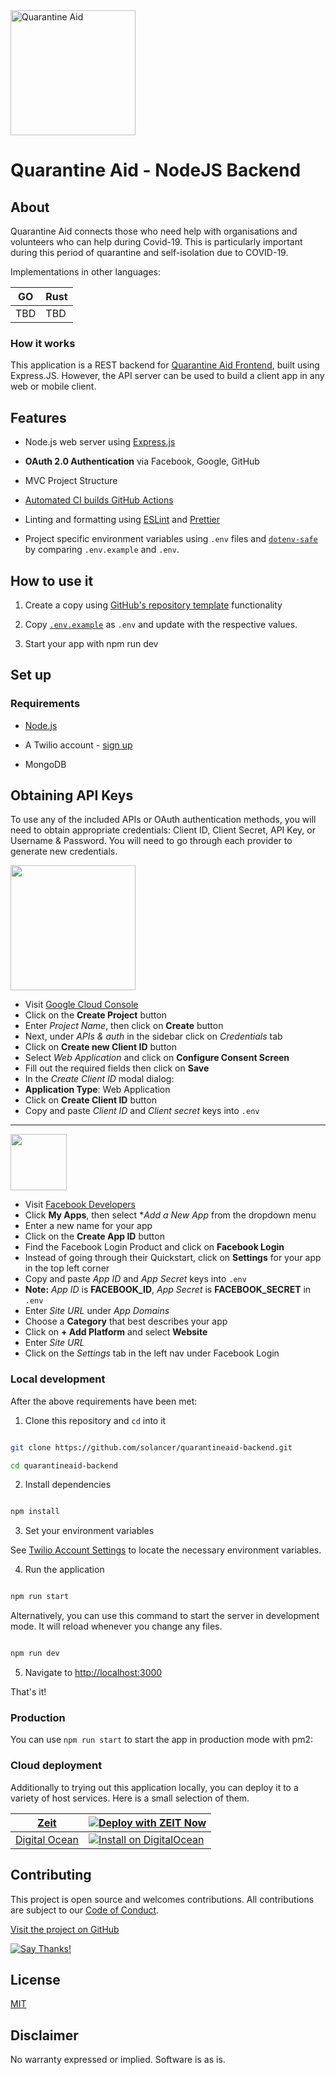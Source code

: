 
<a  href="https://www.quarantineaid.in">

<img  src="https://www.quarantineaid.in/img/qa-logo.0d5f20b4.png"  alt="Quarantine Aid"  width="200"  />

</a>

# Quarantine Aid - NodeJS Backend
  

## About

Quarantine Aid connects those who need help with organisations and volunteers who can help during Covid-19. This is particularly important during this period of quarantine and self-isolation due to COVID-19.

Implementations in other languages:

| GO  | Rust  |
| ------------ | ------------ |
| TBD  |TBD   |


### How it works

This application is a REST backend for [Quarantine Aid Frontend](https://github.com/solancer/qaid-2020-client "Quarantine Aid Frontend"), built using Express.JS. However, the API server can be used to build a client app in any web or mobile client.

## Features

  

- Node.js web server using [Express.js](https://npm.im/express)

- **OAuth 2.0 Authentication** via Facebook, Google, GitHub

- MVC Project Structure

-  [Automated CI builds GitHub Actions](/.github/workflows/nodejs.yml)

- Linting and formatting using [ESLint](https://npm.im/eslint) and [Prettier](https://npm.im/prettier)

- Project specific environment variables using `.env` files and [`dotenv-safe`](https://npm.im/dotenv-safe) by comparing `.env.example` and `.env`.

  

## How to use it

  

1. Create a copy using [GitHub's repository template](https://help.github.com/en/github/creating-cloning-and-archiving-repositories/creating-a-repository-from-a-template) functionality

2. Copy [`.env.example`](.env.example) as `.env` and update with the respective values.

3. Start your app with npm run dev

  

## Set up

  

### Requirements

  

-  [Node.js](https://nodejs.org/)

- A Twilio account - [sign up](https://www.twilio.com/try-twilio)

- MongoDB

Obtaining API Keys
------------------

To use any of the included APIs or OAuth authentication methods, you will need
to obtain appropriate credentials: Client ID, Client Secret, API Key, or
Username & Password. You will need to go through each provider to generate new
credentials.

<img src="https://upload.wikimedia.org/wikipedia/commons/thumb/2/2f/Google_2015_logo.svg/1000px-Google_2015_logo.svg.png" width="200">

- Visit <a href="https://cloud.google.com/console/project" target="_blank">Google Cloud Console</a>
- Click on the **Create Project** button
- Enter *Project Name*, then click on **Create** button
- Next, under *APIs & auth* in the sidebar click on *Credentials* tab
- Click on **Create new Client ID** button
- Select *Web Application* and click on **Configure Consent Screen**
- Fill out the required fields then click on **Save**
- In the *Create Client ID* modal dialog:
- **Application Type**: Web Application
- Click on **Create Client ID** button
- Copy and paste *Client ID* and *Client secret* keys into `.env`

<hr>

<img src="https://en.facebookbrand.com/wp-content/uploads/2019/04/f_logo_RGB-Hex-Blue_512.png" width="90">

- Visit <a href="https://developers.facebook.com/" target="_blank">Facebook Developers</a>
- Click **My Apps**, then select **Add a New App* from the dropdown menu
- Enter a new name for your app
- Click on the **Create App ID** button
- Find the Facebook Login Product and click on **Facebook Login**
- Instead of going through their Quickstart, click on **Settings** for your app in the top left corner
- Copy and paste *App ID* and *App Secret* keys into `.env`
- **Note:** *App ID* is **FACEBOOK_ID**, *App Secret* is **FACEBOOK_SECRET** in `.env`
- Enter *Site URL* under *App Domains*
- Choose a **Category** that best describes your app
- Click on **+ Add Platform** and select **Website**
- Enter *Site URL*
- Click on the *Settings* tab in the left nav under Facebook Login

### Local development


After the above requirements have been met:

  

1. Clone this repository and `cd` into it

  

```bash

git clone https://github.com/solancer/quarantineaid-backend.git

cd quarantineaid-backend

```

  

2. Install dependencies

  

```bash

npm install

```

  

3. Set your environment variables

  

See [Twilio Account Settings](#twilio-account-settings) to locate the necessary environment variables.

  

4. Run the application

  

```bash

npm run start

```

  

Alternatively, you can use this command to start the server in development mode. It will reload whenever you change any files.

  

```bash

npm run dev

```

  

5. Navigate to [http://localhost:3000](http://localhost:3000)

That's it!

### Production

  

You can use `npm run start` to start the app in production mode with pm2:

  
  

### Cloud deployment

  

Additionally to trying out this application locally, you can deploy it to a variety of host services. Here is a small selection of them.

  
|  [Zeit](https://zeit.co/) |  [![Deploy with ZEIT Now](https://zeit.co/button)](https://zeit.co/new/project?template=https://github.com/solancer/quarantineaid-backend/tree/master) |
| ------------ | ------------ |
|  [Digital Ocean](https://m.do.co/c/9cf88f4c38f7)  | [![Install on DigitalOcean](https://github.com/cdr/code-server/raw/master/doc/assets/droplet.svg?sanitize=true)](https://m.do.co/c/9cf88f4c38f7) |



## Contributing

  

This project is open source and welcomes contributions. All contributions are subject to our [Code of Conduct](.github/blob/master/CODE_OF_CONDUCT.md).

  

[Visit the project on GitHub](https://github.com/solancer/quarantineaid-backend)

 
[![Say Thanks!](https://img.shields.io/badge/Say%20Thanks-!-1EAEDB.svg)](https://saythanks.io/to/srinivas%40solancer.com)

## License

  

[MIT](http://www.opensource.org/licenses/mit-license.html)

  

## Disclaimer

  

No warranty expressed or implied. Software is as is.

  

[Quarantine Aid]: https://www.quarantineaid.in

